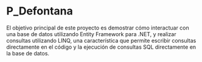 # P_Defontana
El objetivo principal de este proyecto es demostrar cómo interactuar con una base de datos utilizando Entity Framework para .NET, y realizar consultas utilizando LINQ, una característica que permite escribir consultas directamente en el código y la ejecución de consultas SQL directamente en la base de datos.
